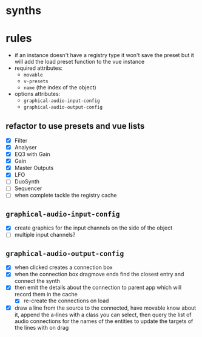 # synths

# rules
* if an instance doesn't have a registry type it won't save the preset but it will add the load preset function to the vue instance
* required attributes:
  * `movable`
  * `v-presets`
  * `name` (the index of the object)
* options attributes:
  * `graphical-audio-input-config`
  * `graphical-audio-output-config`

## refactor to use presets and vue lists
* [x] Filter
* [x] Analyser
* [x] EQ3 with Gain
* [x] Gain
* [x] Master Outputs
* [x] LFO
* [ ] DuoSynth
* [ ] Sequencer
* [ ] when complete tackle the registry cache

## `graphical-audio-input-config`
* [x] create graphics for the input channels on the side of the object
* [ ] multiple input channels?

## `graphical-audio-output-config`
* [x] when clicked creates a connection box
* [x] when the connection box dragmove ends find the closest entry and connect the synth
* [x] then emit the details about the connection to parent app which will record them in the cache
  * [x] re-create the connections on load
* [x] draw a line from the source to the connected, have movable know about it, append the a-lines with a class you can select, then query the list of audio connections for the names of the entities to update the targets of the lines with on drag
